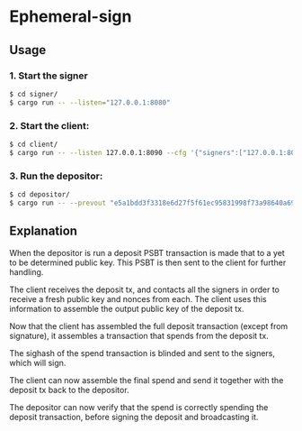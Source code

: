 # Ephemeral-sign

## Usage

### 1. Start the signer

```bash
$ cd signer/
$ cargo run -- --listen="127.0.0.1:8080"
```

### 2. Start the client:
```bash
$ cd client/
$ cargo run -- --listen 127.0.0.1:8090 --cfg '{"signers":["127.0.0.1:8080"]}' --server
```

### 3. Run the depositor:
```bash
$ cd depositor/
$ cargo run -- --prevout "e5a1bdd3f3318e6d27f5f61ec95831998f73a98640a69c87304230a58ea02e32:262" --prev-amt "0.00190943 BTC" --output-amt "0.0019 BTC" --client-url "127.0.0.1:8090" --priv-key "8c99b79db6e36fa099b0368408bf630fbe8bc271c639b32d5bcce609fdc07f3f" --fallback-addr "tb1ptsxxhp5j8umn2pm47dldpfa3zkke2eshtfc6car7x8tfhtgnmqpsrx0ae3"
```

## Explanation

When the depositor is run a deposit PSBT transaction is made that to a yet to be determined public key. This PSBT is
then sent to the client for further handling.

The client receives the deposit tx, and contacts all the signers in order to receive a fresh public key and nonces from
each. The client uses this information to assemble the output public key of the deposit tx.

Now that the client has assembled the full deposit transaction (except from signature), it assembles a transaction that
spends from the deposit tx.

The sighash of the spend transaction is blinded and sent to the signers, which will sign.

The client can now assemble the final spend and send it together with the deposit tx back to the depositor.

The depositor can now verify that the spend is correctly spending the deposit transaction, before signing the deposit
and broadcasting it.

